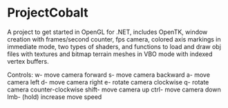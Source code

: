 # ProjectCobalt

A project to get started in OpenGL for .NET,  includes OpenTK, window creation with frames/second counter, fps camera, colored axis markings in immediate mode, two types of shaders, and functions to load and draw obj files with textures and bitmap terrain meshes in VBO mode with indexed vertex buffers.

Controls:
w- move camera forward
s- move camera backward
a- move camera left
d- move camera right
e- rotate camera clockwise
q- rotate camera counter-clockwise
shift- move camera up
ctrl- move camera down
lmb- (hold) increase move speed
